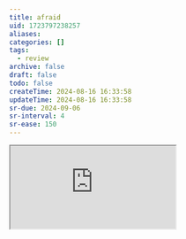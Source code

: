 ```yaml
---
title: afraid
uid: 1723797238257
aliases:
categories: []
tags:
  - review
archive: false
draft: false
todo: false
createTime: 2024-08-16 16:33:58
updateTime: 2024-08-16 16:33:58
sr-due: 2024-09-06
sr-interval: 4
sr-ease: 150
---
```


<iframe
  class="iframe_full"
  src="https://dict.youdao.com/result?word=afraid&lang=en"
>
</iframe>
